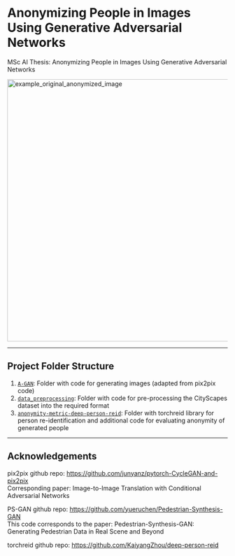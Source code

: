 # Anonymizing People in Images Using Generative Adversarial Networks

MSc AI Thesis: Anonymizing People in Images Using Generative Adversarial Networks



<img width="600" alt="example_original_anonymized_image" src="https://user-images.githubusercontent.com/8717892/152705101-c2e5487b-061c-49a6-94ff-5101ccade3c7.png">

---

## Project Folder Structure


1) [`A-GAN`](./A-GAN): Folder with code for generating images (adapted from pix2pix code)
1) [`data_preprocessing`](./data_preprocessing): Folder with code for pre-processing the CityScapes dataset into the required format
1) [`anonymity-metric-deep-person-reid`](./anonymity-metric-deep-person-reid): Folder with torchreid library for person re-identification and additional code for evaluating anonymity of generated people




---
## Acknowledgements


pix2pix github repo: https://github.com/junyanz/pytorch-CycleGAN-and-pix2pix  
Corresponding paper:  Image-to-Image Translation with Conditional Adversarial Networks

PS-GAN github repo: https://github.com/yueruchen/Pedestrian-Synthesis-GAN  
This code corresponds to the paper: Pedestrian-Synthesis-GAN: Generating Pedestrian Data in Real Scene and Beyond  

torchreid github repo: https://github.com/KaiyangZhou/deep-person-reid  
